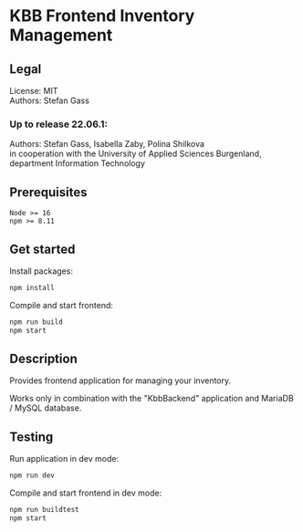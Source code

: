 # KBB Frontend Inventory Management

## Legal
License: MIT\
Authors: Stefan Gass

### Up to release 22.06.1:
Authors: Stefan Gass, Isabella Zaby, Polina Shilkova\
in cooperation with the University of Applied Sciences Burgenland, department Information Technology

## Prerequisites
    Node >= 16
    npm >= 8.11

## Get started
Install packages:
```bash
npm install
```
Compile and start frontend:
```bash
npm run build
npm start
```

## Description
Provides frontend application for managing your inventory.

Works only in combination with the "KbbBackend" application and MariaDB / MySQL database.

## Testing
Run application in dev mode:
```bash
npm run dev
```
Compile and start frontend in dev mode:
```bash
npm run buildtest
npm start
```
